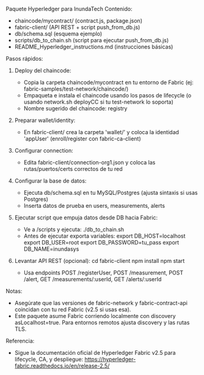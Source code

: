 Paquete Hyperledger para InundaTech
Contenido:
- chaincode/mycontract/ (contract.js, package.json)
- fabric-client/ (API REST + script push_from_db.js)
- db/schema.sql (esquema ejemplo)
- scripts/db_to_chain.sh (script para ejecutar push_from_db.js)
- README_Hyperledger_instructions.md (instrucciones básicas)

Pasos rápidos:
1) Deploy del chaincode:
   - Copia la carpeta chaincode/mycontract en tu entorno de Fabric (ej: fabric-samples/test-network/chaincode/)
   - Empaqueta e instala el chaincode usando los pasos de lifecycle (o usando network.sh deployCC si tu test-network lo soporta)
   - Nombre sugerido del chaincode: registry

2) Preparar wallet/identity:
   - En fabric-client/ crea la carpeta 'wallet/' y coloca la identidad 'appUser' (enroll/register con fabric-ca-client)

3) Configurar connection:
   - Edita fabric-client/connection-org1.json y coloca las rutas/puertos/certs correctos de tu red

4) Configurar la base de datos:
   - Ejecuta db/schema.sql en tu MySQL/Postgres (ajusta sintaxis si usas Postgres)
   - Inserta datos de prueba en users, measurements, alerts

5) Ejecutar script que empuja datos desde DB hacia Fabric:
   - Ve a /scripts y ejecuta:
       ./db_to_chain.sh
   - Antes de ejecutar exporta variables:
       export DB_HOST=localhost
       export DB_USER=root
       export DB_PASSWORD=tu_pass
       export DB_NAME=inundasys

6) Levantar API REST (opcional):
   cd fabric-client
   npm install
   npm start
   - Usa endpoints POST /registerUser, POST /measurement, POST /alert, GET /measurements/:userId, GET /alerts/:userId

Notas:
- Asegúrate que las versiones de fabric-network y fabric-contract-api coincidan con tu red Fabric (v2.5 si usas esa).
- Este paquete asume Fabric corriendo localmente con discovery asLocalhost=true. Para entornos remotos ajusta discovery y las rutas TLS.

Referencia:
- Sigue la documentación oficial de Hyperledger Fabric v2.5 para lifecycle, CA, y despliegue: https://hyperledger-fabric.readthedocs.io/en/release-2.5/

